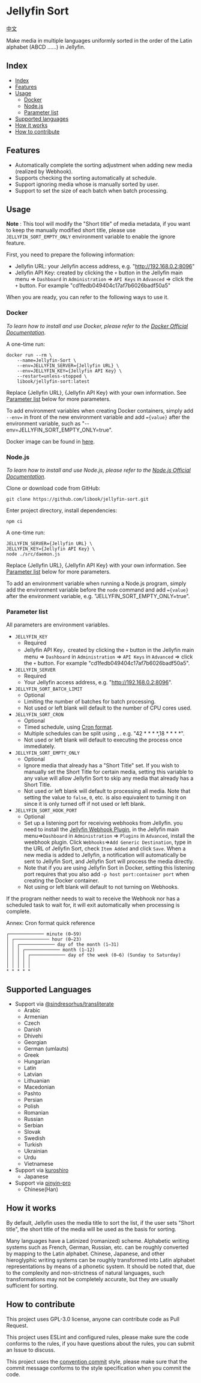 # Jellyfin Sort

[中文](./README.zh.md)

Make media in multiple languages uniformly sorted in the order of the Latin alphabet (ABCD ......) in Jellyfin.

## Index

- [Index](#index)
- [Features](#features)
- [Usage](#usage)
    - [Docker](#docker)
    - [Node.js](#nodejs)
    - [Parameter list](#parameter-list)
- [Supported languages](#supported-languages)
- [How it works](#how-it-works)
- [How to contribute](#how-to-contribute)

## Features

- Automatically complete the sorting adjustment when adding new media (realized by Webhook).
- Supports checking the sorting automatically at schedule.
- Support ignoring media whose is manually sorted by user.
- Support to set the size of each batch when batch processing.

## Usage

**Note** : This tool will modify the "Short title" of media metadata, if you want to keep the manually modified short title, please use `JELLYFIN_SORT_EMPTY_ONLY` environment variable to enable the ignore feature.

First, you need to prepare the following information:

- Jellyfin URL: your Jellyfin access address, e.g. "http://192.168.0.2:8096"
- Jellyfin API Key: created by clicking the `+` button in the Jellyfin main menu => `Dashboard` in `Administration` => `API Keys` in `Advanced` => click the `+` button. For example "cd1fedb049404c17af7b6026badf50a5"

When you are ready, you can refer to the following ways to use it.

### Docker

*To learn how to install and use Docker, please refer to the [Docker Official Documentation](https://docs.docker.com/get-docker/).*

A one-time run:
```shell
docker run --rm \
    --name=Jellyfin-Sort \
    --env=JELLYFIN_SERVER={Jellyfin URL} \
    --env=JELLYFIN_KEY={Jellyfin API Key} \
    --restart=unless-stopped \
    libook/jellyfin-sort:latest
```
Replace {Jellyfin URL}, {Jellyfin API Key} with your own information.
See [Parameter list](#parameter-list) below for more parameters.

To add environment variables when creating Docker containers, simply add `--env=` in front of the new environment variable and add `={value}` after the environment variable, such as "--env=JELLYFIN_SORT_EMPTY_ONLY=true".

Docker image can be found in [here](https://hub.docker.com/r/libook/jellyfin-sort).

### Node.js

*To learn how to install and use Node.js, please refer to the [Node.js Official Documentation](https://nodejs.org/en/learn/getting-started/how-to-install-nodejs).*

Clone or download code from GitHub:
```shell
git clone https://github.com/libook/jellyfin-sort.git
```

Enter project directory, install dependencies:
```shell
npm ci
```

A one-time run:
```shell
JELLYFIN_SERVER={Jellyfin URL} \
JELLYFIN_KEY={Jellyfin API Key} \
node ./src/daemon.js
```
Replace {Jellyfin URL}, {Jellyfin API Key} with your own information.
See [Parameter list](#parameter-list) below for more parameters.

To add an environment variable when running a Node.js program, simply add the environment variable before the `node` command and add `={value}` after the environment variable, e.g. "JELLYFIN_SORT_EMPTY_ONLY=true".


### Parameter list

All parameters are environment variables.

- `JELLYFIN_KEY`
    - Required
    - Jellyfin API Key，created by clicking the `+` button in the Jellyfin main menu => `Dashboard` in `Administration` => `API Keys` in `Advanced` => click the `+` button. For example "cd1fedb049404c17af7b6026badf50a5".
- `JELLYFIN_SERVER`
    - Required
    - Your Jellyfin access address, e.g. "http://192.168.0.2:8096".
- `JELLYFIN_SORT_BATCH_LIMIT`
    - Optional
    - Limiting the number of batches for batch processing.
    - Not used or left blank will default to the number of CPU cores used.
- `JELLYFIN_SORT_CRON`
    - Optional
    - Timed schedule, using [Cron format](https://en.wikipedia.org/wiki/Cron#Cron_expression).
    - Multiple schedules can be split using `,`. e.g. "42 * * * *,18 * * * *".
    - Not used or left blank will default to executing the process once immediately.
- `JELLYFIN_SORT_EMPTY_ONLY`
    - Optional
    - Ignore media that already has a "Short Title" set. If you wish to manually set the Short Title for certain media, setting this variable to any value will allow Jellyfin Sort to skip any media that already has a Short Title.
    - Not used or left blank will default to processing all media. Note that setting the value to `false`, `0`, etc. is also equivalent to turning it on since it is only turned off if not used or left blank.
- `JELLYFIN_SORT_HOOK_PORT`
    - Optional
    - Set up a listening port for receiving webhooks from Jellyfin. you need to install the [Jellyfin Webhook Plugin](https://github.com/jellyfin/jellyfin-plugin-webhook),  in the Jellyfin main menu=>`Dashboard` in `Administration` => `Plugins` in `Advanced`, install the weebhook plugin. Click `Webhooks`=>`Add Generic Destination`, type in the URL of Jellyfin Sort, check `Item Added` and click `Save`. When a new media is added to Jellyfin, a notification will automatically be sent to Jellyfin Sort, and Jellyfin Sort will process the media directly.
    - Note that if you are using Jellyfin Sort in Docker, setting this listening port requires that you also add `-p host port:container port` when creating the Docker container.
    - Not using or left blank will default to not turning on Webhooks.

If the program neither needs to wait to receive the Webhook nor has a scheduled task to wait for, it will exit automatically when processing is complete.

Annex: Cron format quick reference
```
┌───────────── minute (0–59)
│ ┌───────────── hour (0–23)
│ │ ┌───────────── day of the month (1–31)
│ │ │ ┌───────────── month (1–12)
│ │ │ │ ┌───────────── day of the week (0–6) (Sunday to Saturday)
│ │ │ │ │
│ │ │ │ │
* * * * *
```


## Supported Languages

- Support via [@sindresorhus/transliterate](https://github.com/sindresorhus/transliterate)
    - Arabic
    - Armenian
    - Czech
    - Danish
    - Dhivehi
    - Georgian
    - German (umlauts)
    - Greek
    - Hungarian
    - Latin
    - Latvian
    - Lithuanian
    - Macedonian
    - Pashto
    - Persian
    - Polish
    - Romanian
    - Russian
    - Serbian
    - Slovak
    - Swedish
    - Turkish
    - Ukrainian
    - Urdu
    - Vietnamese
- Support via [kuroshiro](https://github.com/hexenq/kuroshiro)
    - Japanese
- Support via [pinyin-pro](https://github.com/zh-lx/pinyin-pro)
    - Chinese(Han)

## How it works

By default, Jellyfin uses the media title to sort the list, if the user sets "Short title", the short title of the media will be used as the basis for sorting.

Many languages have a Latinized (romanized) scheme. Alphabetic writing systems such as French, German, Russian, etc. can be roughly converted by mapping to the Latin alphabet. Chinese, Japanese, and other hieroglyphic writing systems can be roughly transformed into Latin alphabet representations by means of a phonetic system. It should be noted that, due to the complexity and non-strictness of natural languages, such transformations may not be completely accurate, but they are usually sufficient for sorting.

## How to contribute

This project uses GPL-3.0 license, anyone can contribute code as Pull Request.

This project uses ESLint and configured rules, please make sure the code conforms to the rules, if you have questions about the rules, you can submit an Issue to discuss.

This project uses the [convention commit](https://www.conventionalcommits.org) style, please make sure that the commit message conforms to the style specification when you commit the code.
